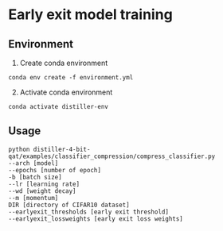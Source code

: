 # Early exit model training

## Environment

1. Create conda environment
```
conda env create -f environment.yml
```

2. Activate conda environment
```
conda activate distiller-env
```

## Usage

```
python distiller-4-bit-qat/examples/classifier_compression/compress_classifier.py 
--arch [model] 
--epochs [number of epoch] 
-b [batch size] 
--lr [learning rate] 
--wd [weight decay] 
--m [momentum] 
DIR [directory of CIFAR10 dataset]
--earlyexit_thresholds [early exit threshold]
--earlyexit_lossweights [early exit loss weights]
```


